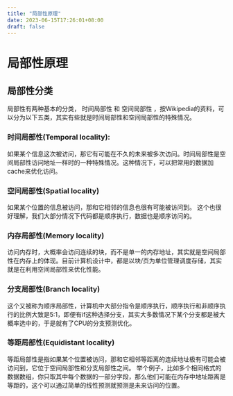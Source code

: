 ```yaml
---
title: "局部性原理"
date: 2023-06-15T17:26:01+08:00
draft: false
---
```


# 局部性原理

## 局部性分类
局部性有两种基本的分类， 时间局部性 和 空间局部性 ，按Wikipedia的资料，可以分为以下五类，其实有些就是时间局部性和空间局部性的特殊情况。

### 时间局部性(Temporal locality):
如果某个信息这次被访问，那它有可能在不久的未来被多次访问。时间局部性是空间局部性访问地址一样时的一种特殊情况。这种情况下，可以把常用的数据加cache来优化访问。

### 空间局部性(Spatial locality)
如果某个位置的信息被访问，那和它相邻的信息也很有可能被访问到。 这个也很好理解，我们大部分情况下代码都是顺序执行，数据也是顺序访问的。

### 内存局部性(Memory locality)
访问内存时，大概率会访问连续的块，而不是单一的内存地址，其实就是空间局部性在内存上的体现。目前计算机设计中，都是以块/页为单位管理调度存储，其实就是在利用空间局部性来优化性能。

### 分支局部性(Branch locality)
这个又被称为顺序局部性，计算机中大部分指令是顺序执行，顺序执行和非顺序执行的比例大致是5:1，即便有if这种选择分支，其实大多数情况下某个分支都是被大概率选中的，于是就有了CPU的分支预测优化。

### 等距局部性(Equidistant locality)
等距局部性是指如果某个位置被访问，那和它相邻等距离的连续地址极有可能会被访问到，它位于空间局部性和分支局部性之间。 举个例子，比如多个相同格式的数据数组，你只取其中每个数据的一部分字段，那么他们可能在内存中地址距离是等距的，这个可以通过简单的线性预测就预测是未来访问的位置。